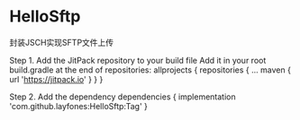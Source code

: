 # HelloSftp
封装JSCH实现SFTP文件上传

Step 1. Add the JitPack repository to your build file
Add it in your root build.gradle at the end of repositories:
allprojects {
		repositories {
			...
			maven { url 'https://jitpack.io' }
		}
	}
  
Step 2. Add the dependency
dependencies {
	        implementation 'com.github.layfones:HelloSftp:Tag'
	}
